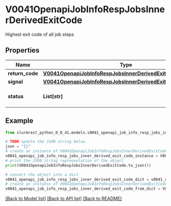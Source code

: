 # V0041OpenapiJobInfoRespJobsInnerDerivedExitCode

Highest exit code of all job steps

## Properties

Name | Type | Description | Notes
------------ | ------------- | ------------- | -------------
**return_code** | [**V0041OpenapiJobInfoRespJobsInnerDerivedExitCodeReturnCode**](V0041OpenapiJobInfoRespJobsInnerDerivedExitCodeReturnCode.md) |  | [optional] 
**signal** | [**V0041OpenapiJobInfoRespJobsInnerDerivedExitCodeSignal**](V0041OpenapiJobInfoRespJobsInnerDerivedExitCodeSignal.md) |  | [optional] 
**status** | **List[str]** | Status given by return code | [optional] 

## Example

```python
from slurmrest_python_0_0_41.models.v0041_openapi_job_info_resp_jobs_inner_derived_exit_code import V0041OpenapiJobInfoRespJobsInnerDerivedExitCode

# TODO update the JSON string below
json = "{}"
# create an instance of V0041OpenapiJobInfoRespJobsInnerDerivedExitCode from a JSON string
v0041_openapi_job_info_resp_jobs_inner_derived_exit_code_instance = V0041OpenapiJobInfoRespJobsInnerDerivedExitCode.from_json(json)
# print the JSON string representation of the object
print(V0041OpenapiJobInfoRespJobsInnerDerivedExitCode.to_json())

# convert the object into a dict
v0041_openapi_job_info_resp_jobs_inner_derived_exit_code_dict = v0041_openapi_job_info_resp_jobs_inner_derived_exit_code_instance.to_dict()
# create an instance of V0041OpenapiJobInfoRespJobsInnerDerivedExitCode from a dict
v0041_openapi_job_info_resp_jobs_inner_derived_exit_code_from_dict = V0041OpenapiJobInfoRespJobsInnerDerivedExitCode.from_dict(v0041_openapi_job_info_resp_jobs_inner_derived_exit_code_dict)
```
[[Back to Model list]](../README.md#documentation-for-models) [[Back to API list]](../README.md#documentation-for-api-endpoints) [[Back to README]](../README.md)


